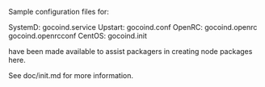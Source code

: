 Sample configuration files for:

SystemD: gocoind.service
Upstart: gocoind.conf
OpenRC:  gocoind.openrc
         gocoind.openrcconf
CentOS:  gocoind.init

have been made available to assist packagers in creating node packages here.

See doc/init.md for more information.
